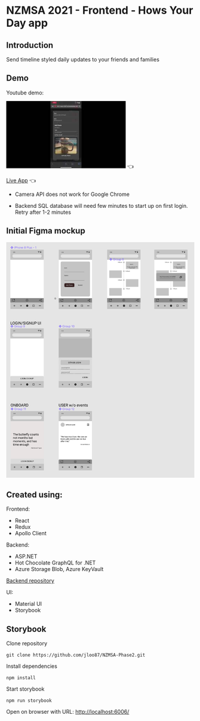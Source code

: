 # NZMSA 2021 - Frontend - Hows Your Day app

## Introduction

Send timeline styled daily updates to your friends and families

## Demo
Youtube demo:

[![HYD youtube demo](./thumbnail.jpg)](https://youtu.be/ADWoIjL8SDE) 👈 

<a href="http://nzmsa-react-2021.azurewebsites.net" target="_blank">Live App</a> 👈 

- Camera API does not work for Google Chrome

- Backend SQL database will need few minutes to start up on first login. Retry after 1-2 minutes

## Initial Figma mockup 

<img src="./figma_mockup.png" alt="HYD app initial figma mockup" width="600" />

## Created using:

Frontend:

- React
- Redux
- Apollo Client

Backend:

- ASP.NET
- Hot Chocolate GraphQL for .NET
- Azure Storage Blob, Azure KeyVault

[Backend repository](https://github.com/jloo87/NZMSA_Phase2_Backend)

UI:

- Material UI
- Storybook


## Storybook

Clone repository

```
git clone https://github.com/jloo87/NZMSA-Phase2.git
```

Install dependencies

```
npm install
```

Start storybook


```
npm run storybook
```


Open on browser with URL: [http://localhost:6006/](http://localhost:6006/)

